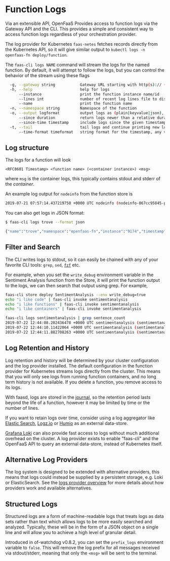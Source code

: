 # Function Logs

Via an extensible API, OpenFaaS Provides access to function logs via the Gateway API and the CLI. This provides a simple and consistent way to access function logs regardless of your orchestration provider.

The log provider for Kubernetes `faas-netes` fetches records directly from the Kubernetes API, so it will give similar output to `kubectl logs -n openfaas-fn deploy/function`.

The `faas-cli logs NAME` command will stream the logs for the named function.  By default, it will attempt to follow the logs, but you can control the behavior of the stream using these flags

```sh
  -g, --gateway string           Gateway URL starting with http(s):// (default "http://127.0.0.1:8080")
  -h, --help                     help for logs
      --instance                 print the function instance name/id
      --lines int                number of recent log lines file to display. Defaults to -1, unlimited if <=0 (default -1)
      --name                     print the function name
  -n, --namespace string         Namespace of the function
  -o, --output logformat         output logs as (plain|keyvalue|json), JSON includes all available keys
      --since duration           return logs newer than a relative duration like 5s
      --since-time timestamp     include logs since the given timestamp (RFC3339)
  -t, --tail                     tail logs and continue printing new logs until the end of the request, up to 30s (default true)
      --time-format timeformat   string format for the timestamp, any value go time format string is allowed, empty will not print the timestamp (default 2006-01-02T15:04:05Z07:00)
```

## Log structure

The logs for a function will look

```
<RFC8601 Timestamp> <function name> (<container instance>) <msg>
```

where `msg` is the container logs, this typically contains stdout and stderr of the _container_.

An example log output for `nodeinfo` from the function store is

```sh
2019-07-21 07:57:14.437219758 +0000 UTC nodeinfo (nodeinfo-867cc95845-p9882) 2019/07/21 07:57:14 Wrote 92 Bytes - Duration: 0.121959 seconds
```

You can also get logs in JSON format:

```bash
$ faas-cli logs trove --format json

{"name":"trove","namespace":"openfaas-fn","instance":"9174","timestamp":"2021-02-12T17:01:03.088068Z","text":"User requested \"Insiders Update: 1st Feb 2020 - Java, KubeCon, Istio, Crossplane and more!\""}
```

## Filter and Search

The CLI writes logs to stdout, so it can easily be chained with any of your favorite CLI tools: `grep`, `sed`, [`fzf`](https://github.com/junegunn/fzf) etc.

For example, when you set the `write_debug` environment variable in the Sentiment Analysis function from the Store, it will print the function output to the logs, we can then search that output using grep.  For example,

```sh
faas-cli store deploy SentimentAnalysis --env write_debug=true
echo "i like code" | faas-cli invoke sentimentanalysis
echo "i like functions" | faas-cli invoke sentimentanalysis
echo "i like containers" | faas-cli invoke sentimentanalysis

faas-cli logs sentimentanalysis | grep sentence_count
2019-07-22 12:44:08.202436478 +0000 UTC sentimentanalysis (sentimentanalysis-7887c5d8c5-5rnb5) {"polarity": 0.0, "sentence_count": 1, "subjectivity": 0.0}
2019-07-22 12:44:10.11422064 +0000 UTC sentimentanalysis (sentimentanalysis-7887c5d8c5-5rnb5) {"polarity": 0.0, "sentence_count": 1, "subjectivity": 0.0}
2019-07-22 12:44:11.882708263 +0000 UTC sentimentanalysis (sentimentanalysis-7887c5d8c5-5rnb5) {"polarity": 0.0, "sentence_count": 1, "subjectivity": 0.0}
```

## Log Retention and History

Log retention and history will be determined by your cluster configuration and the log provider installed. The default configuration in the function provider for Kubernetes streams logs directly from the cluster. This means that you will only see logs from running function containers, and no long term history is not available. If you delete a function, you remove access to its logs.

With faasd, logs are stored in the [journal](https://wiki.archlinux.org/index.php/Systemd/Journal), so the retention period lasts beyond the life of a function, however it may be limited by time or the number of lines.

If you want to retain logs over time, consider using a log aggregator like [Elastic Search](https://www.elastic.co/), [Logz.io](https://logz.io) or [Humio](https://www.humio.com) as an external data-store.

[Grafana Loki](https://grafana.com/oss/loki/) can also provide fast access to logs without much additional overhead on the cluster. A log provider exists to enable "faas-cli" and the OpenFaaS API to query an external data-store, instead of Kubernetes itself.

## Alternative Log Providers

The log system is designed to be extended with alternative providers, this means that logs could instead be supplied by a persistent storage, e.g. Loki or ElasticSearch.  See the [logs provider overview](../architecture/logs-provider.md) for more details about how providers work and available alternatives.

## Structured Logs

Structured logs are a form of machine-readable logs that treats logs as data sets rather than text which allows logs to be more easily searched and analyzed. Typically, these will be in the form of a JSON object on a single line and will allow you to achieve a high level of granular detail.

Introduced in of-watchdog v0.8.2, you can set the `prefix_logs` environment variable to `false`. This will remove the log prefix for all messages received via stdout/stderr, meaning that only the `<msg>` will be sent to the terminal.
